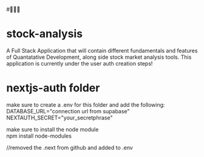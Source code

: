 #🚧🚧🚧
# stock-analysis
A Full Stack Application that will contain different fundamentals and features of Quantatative Development, along side stock market analysis tools.
This application is currently under the user auth creation steps!

# nextjs-auth folder
make sure to create a .env for this folder and add the following:  
DATABASE_URL="connection url from supabase"  
NEXTAUTH_SECRET="your_secretphrase"  

make sure to install the node module  
npm install node-modules

//removed the .next from github and added to .env